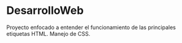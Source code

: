 # DesarrolloWeb
 Proyecto enfocado a entender el funcionamiento de las principales etiquetas HTML.
 Manejo de CSS.
